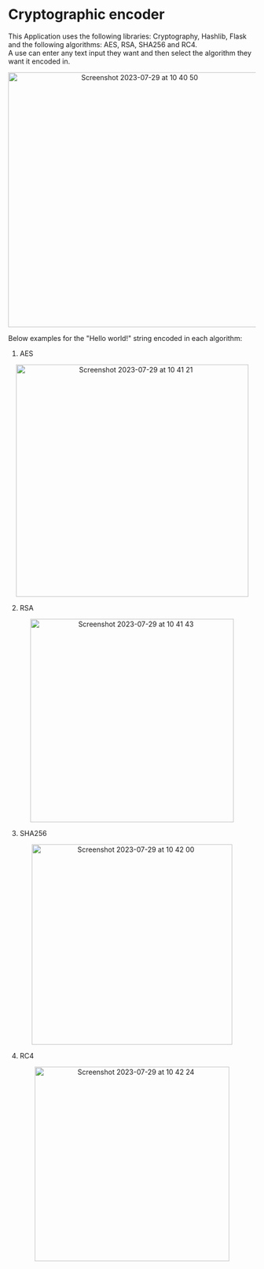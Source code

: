 # Cryptographic encoder

This Application uses the following libraries: Cryptography, Hashlib, Flask and the following algorithms: AES, RSA, SHA256 and RC4.   
A use can enter any text input they want and then select the algorithm they want it encoded in. 

<p align="center">
  <img width="519" alt="Screenshot 2023-07-29 at 10 40 50" src="https://github.com/Alex188dot/CorsoPython/assets/117444853/363e955d-1929-4b5c-9ec4-2618a2085d63">
</p>

Below examples for the "Hello world!" string encoded in each algorithm:

1) AES
<p align="center">
  <img width="473" alt="Screenshot 2023-07-29 at 10 41 21" src="https://github.com/Alex188dot/CorsoPython/assets/117444853/17ceacd3-50f4-43a0-853e-a1bcd1ac5478">
</p>

2) RSA

<p align="center">
  <img width="414" alt="Screenshot 2023-07-29 at 10 41 43" src="https://github.com/Alex188dot/CorsoPython/assets/117444853/9659b995-14dc-45b7-a115-96ee84def593">
</p>

3) SHA256

<p align="center">
  <img width="408" alt="Screenshot 2023-07-29 at 10 42 00" src="https://github.com/Alex188dot/CorsoPython/assets/117444853/6aee419b-d149-450f-9bc4-243c3f628b3f">
</p>

4) RC4

<p align="center">
  <img width="396" alt="Screenshot 2023-07-29 at 10 42 24" src="https://github.com/Alex188dot/CorsoPython/assets/117444853/5bc47755-a860-47c8-b636-532d88a91e87">
</p>
